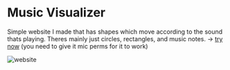 # Music Visualizer
Simple website I made that has shapes which move according to the sound thats playing. Theres mainly just circles, rectangles, and music notes. -> [try now](https://abdurrafey-amir.github.io/music-visualizer/) (you need to give it mic perms for it to work)

![website](https://github.com/user-attachments/assets/d34c665e-edd9-4506-be3b-14c2223440be)
